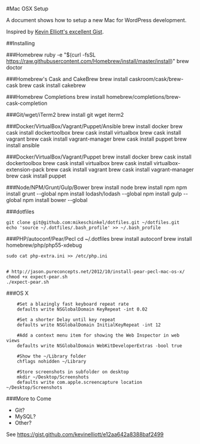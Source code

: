 #Mac OSX Setup

A document shows how to setup a new Mac for WordPress development.

Inspired by [Kevin Elliott's excellent Gist](https://gist.github.com/kevinelliott/e12aa642a8388baf2499).

##Installing 


###Homebrew
	ruby -e "$(curl -fsSL https://raw.githubusercontent.com/Homebrew/install/master/install)"
	brew doctor
	
###Homebrew's Cask and CakeBrew
	brew install caskroom/cask/brew-cask
	brew cask install cakebrew
	
###Homebrew Completions
	brew install homebrew/completions/brew-cask-completion

###Git/wget/iTerm2
	brew install git wget iterm2

###Docker/VirtualBox/Vagrant/Puppet/Ansible
	brew install docker
	brew cask install dockertoolbox
	brew cask install virtualbox
    brew cask install vagrant
    brew cask install vagrant-manager
	brew cask install puppet
	brew install ansible

###Docker/VirtualBox/Vagrant/Puppet
	brew install docker
	brew cask install dockertoolbox
	brew cask install virtualbox
	brew cask install virtualbox-extension-pack
    brew cask install vagrant
    brew cask install vagrant-manager
	brew cask install puppet

###Node/NPM/Grunt/Gulp/Bower
	brew install node
	brew install npm
	npm install grunt --global
	npm install lodash/lodash --global
	npm install gulp --global
	npm install bower --global


###dotfiles

	git clone git@github.com:mikeschinkel/dotfiles.git ~/dotfiles.git
	echo 'source ~/.dotfiles/.bash_profile' >> ~/.bash_profile

###PHP/autoconf/Pear/Pecl
	cd ~/.dotfiles
	brew install autoconf
	brew install homebrew/php/php55-xdebug
		
	sudo cat php-extra.ini >> /etc/php.ini


	# http://jason.pureconcepts.net/2012/10/install-pear-pecl-mac-os-x/
	chmod +x expect-pear.sh
	./expect-pear.sh
    

###OS X

        #Set a blazingly fast keyboard repeat rate
        defaults write NSGlobalDomain KeyRepeat -int 0.02
        
        #Set a shorter Delay until key repeat
        defaults write NSGlobalDomain InitialKeyRepeat -int 12
        
        #Add a context menu item for showing the Web Inspector in web views
        defaults write NSGlobalDomain WebKitDeveloperExtras -bool true
        
        #Show the ~/Library folder
        chflags nohidden ~/Library
        
        #Store screenshots in subfolder on desktop
        mkdir ~/Desktop/Screenshots
        defaults write com.apple.screencapture location ~/Desktop/Screenshots
        
###More to Come
- Git?
- MySQL?
- Other?

See https://gist.github.com/kevinelliott/e12aa642a8388baf2499